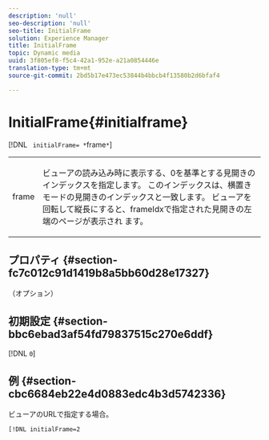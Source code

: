 ```yaml
---
description: 'null'
seo-description: 'null'
seo-title: InitialFrame
solution: Experience Manager
title: InitialFrame
topic: Dynamic media
uuid: 3f805ef8-f5c4-42a1-952e-a21a0854446e
translation-type: tm+mt
source-git-commit: 2bd5b17e473ec53844b4bbcb4f13580b2d6bfaf4

---
```



# InitialFrame{#initialframe}

[!DNL ` initialFrame= *`frame`*`]

<table id="table_06B5F795889E402FB6BCEA4D882E1422"> 
 <tbody> 
  <tr> 
   <td colname="col1"> <p> <span class="codeph"><span class="varname"> frame</span></span> </p> </td> 
   <td colname="col2"> <p> ビューアの読み込み時に表示する、0を基準とする見開きのインデックスを指定します。 このインデックスは、横置きモードの見開きのインデックスと一致します。 ビューアを回転して縦長にすると、frameIdxで指定された見開きの左端のページが表示され <span class="codeph"> ます</span>。 </p> </td> 
  </tr> 
 </tbody> 
</table>

## プロパティ {#section-fc7c012c91d1419b8a5bb60d28e17327}

（オプション）

## 初期設定 {#section-bbc6ebad3af54fd79837515c270e6ddf}

[!DNL `0`]

## 例 {#section-cbc6684eb22e4d0883edc4b3d5742336}

ビューアのURLで指定する場合。

```
[!DNL initialFrame=2
```

